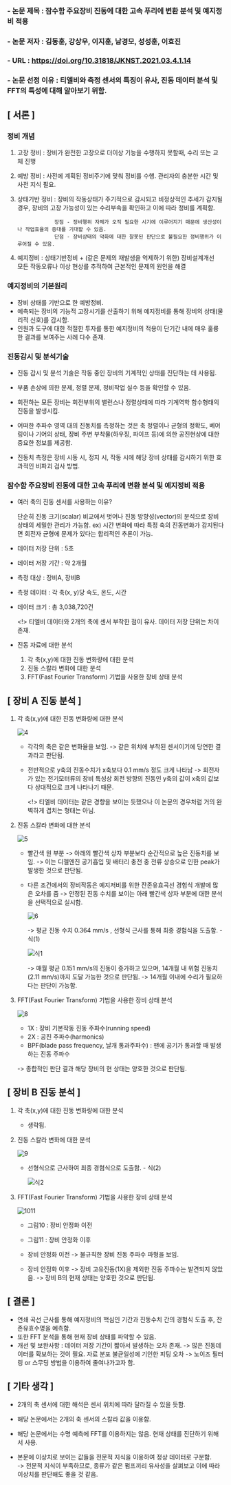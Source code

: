 ### - 논문 제목 : 잠수함 주요장비 진동에 대한 고속 푸리에 변환 분석 및 예지정비 적용  
### - 논문 저자 : 김동훈, 강상우, 이지훈, 남경모, 성성훈, 이효진
### - URL :  https://doi.org/10.31818/JKNST.2021.03.4.1.14

### - 논문 선정 이유 : 티엘비와 측정 센서의 특징이 유사, 진동 데이터 분석 및 FFT의 특성에 대해 알아보기 위함.

## [ 서론 ]

### 정비 개념

  1) 고장 정비 : 장비가 완전한 고장으로 더이상 기능을 수행하지 못할때, 수리 또는 교체 진행
  2) 예방 정비 : 사전에 계획된 정비주기에 맞춰 정비를 수행. 관리자의 충분한 시간 및 사전 지식 필요.    
  3) 상태기반 정비 : 장비의 작동상태가 주기적으로 감시되고 비정상적인 추세가 감지될 경우, 장비의 고장 가능성이 있는 수리부속을 확인하고 이에 따라 정비를 계획함.  
  
                     장점 - 정비행위 자체가 오직 필요한 시기에 이루어지기 때문에 생산성이나 작업효율의 증대를 기대할 수 있음.
                     단점 - 장비상태의 악화에 대한 잘못된 판단으로 불필요한 정비행위가 이루어질 수 있음.
                     
  4) 예지정비 : 상태기반정비 + (같은 문제의 재발생을 억제하기 위한) 장비설계개선                    
                모든 작동오류나 이상 현상를 추적하여 근본적인 문제의 원인을 해결


### 예지정비의 기본원리

- 장비 상태를 기반으로 한 예방정비.
- 예측되는 장비의 기능적 고장시기를 산출하기 위해 예지정비를 통해 장비의 상태(물리적 신호)를 감시함.
- 인원과 도구에 대한 적절한 투자를 통한 예지정비의 적용이 단기간 내에 매우 훌륭한 결과를 보여주는 사례 다수 존재.


### 진동감시 및 분석기술

- 진동 감시 및 분석 기술은 작동 중인 장비의 기계적인 상태를 진단하는 데 사용됨.
- 부품 손상에 의한 문제, 정렬 문제, 정비작업 실수 등을 확인할 수 있음.

- 회전하는 모든 장비는 회전부위의 밸런스나 정렬상태에 따라 기계역학 함수형태의 진동을 발생시킴.
- 어떠한 주파수 영역 대의 진동치를 측정하는 것은 
  축 정렬이나 균형의 정확도, 베어링이나 기어의 상태, 장비 주변 부착물(하우징, 파이프 등)에 의한 공진현상에 대한 중요한 정보를 제공함.
- 진동치 측정은 장비 시동 시, 정지 시, 작동 시에 해당 장비 상태를 감시하기 위한 효과적인 비파괴 검사 방법.


### 잠수함 주요장비 진동에 대한 고속 푸리에 변환 분석 및 예지정비 적용

- 여러 축의 진동 센서를 사용하는 이유?
   
   단순히 진동 크기(scalar) 비교에서 벗어나 진동 방향성(vector)의 분석으로 장비 상태의 세밀한 관리가 가능함.
   ex) 시간 변화에 따라 특정 축의 진동변화가 감지된다면 회전자 균형에 문제가 있다는 합리적인 추론이 가능.
                     
                     
- 데이터 저장 단위 : 5초
- 데이터 저장 기간 : 약 2개월
- 측정 대상 : 장비A, 장비B
- 측정 데이터 : 각 축(x, y)당 속도, 온도, 시간
- 데이터 크기 : 총 3,038,720건

  <!> 티엘비 데이터와 2개의 축에 센서 부착한 점이 유사. 데이터 저장 단위는 차이 존재.

- 진동 자료에 대한 분석
  1) 각 축(x,y)에 대한 진동 변화량에 대한 분석
  2) 진동 스칼라 변화에 대한 분석
  3) FFT(Fast Fourier Transform) 기법을 사용한 장비 상태 분석
  
  
## [ 장비 A 진동 분석 ]
 
  1) 각 축(x,y)에 대한 진동 변화량에 대한 분석
  
     ![4](https://user-images.githubusercontent.com/63287424/128481238-5fb71006-e34d-446f-97e1-b3050166815c.PNG)
     - 각각의 축은 같은 변화율을 보임. 
       -> 같은 위치에 부착된 센서이기에 당연한 결과라고 판단됨.
     - 전반적으로 y축의 진동수치가 x축보다 0.1 mm/s 정도 크게 나타남 
       -> 회전자가 있는 전기모터류의 장비 특성상 회전 방향의 진동인 y축의 값이 x축의 값보다 상대적으로 크게 나타나기 때문.
       
       <!> 티엘비 데이터는 같은 경향을 보이는 듯했으나 이 논문의 경우처럼 거의 완벽하게 겹치는 형태는 아님.
       
 
  2) 진동 스칼라 변화에 대한 분석
  
      ![5](https://user-images.githubusercontent.com/63287424/128481257-deb83673-561a-47ca-a77e-f3a4785c897f.PNG)
     - 빨간색 원 부분 -> 아래의 빨간색 상자 부분보다 순간적으로 높은 진동치를 보임.
                      -> 이는 디젤엔진 공기흡입 및 배터리 충전 중 전류 상승으로 인한 peak가 발생한 것으로 판단됨.
     
     - 다른 조건에서의 장비작동은 예지저비를 위한 잔존유효곡선 경험식 개발에 많은 오차를 줌
       -> 안정된 진동 수치를 보이는 아래 빨간색 상자 부분에 대한 분석을 선택적으로 실시함.
       
         ![6](https://user-images.githubusercontent.com/63287424/128481262-5660cb10-9228-4195-ac18-5337ae76666e.PNG)
         
       -> 평균 진동 수치 0.364 mm/s , 선형식 근사를 통해 최종 경험식을 도출함. - 식(1)
                                                                                
          ![식1](https://user-images.githubusercontent.com/63287424/128481270-0c616e4c-4fcb-465b-96c8-04755154f40e.PNG)
          
       -> 매월 평균 0.151 mm/s의 진동이 증가하고 있으며, 14개월 내 위험 진동치(2.11 mm/s)까지 도달 가능한 것으로 판단됨.
       -> 14개월 이내에 수리가 필요하다는 판단이 가능함.
  
  
  3) FFT(Fast Fourier Transform) 기법을 사용한 장비 상태 분석

     ![8](https://user-images.githubusercontent.com/63287424/128481281-191fe891-8ad0-496b-a8d1-254c0303a184.PNG)
     - 1X : 장비 기본작동 진동 주파수(running speed)
     - 2X : 공진 주파수(harmonics)
     - BPF(blade pass frequency, 날개 통과주파수) : 팬에 공기가 통과할 때 발생하는 진동 주파수
     
     -> 종합적인 판단 결과 해당 장비의 현 상태는 양호한 것으로 판단됨.
          
     

## [ 장비 B 진동 분석 ]

  1) 각 축(x,y)에 대한 진동 변화량에 대한 분석
  
     - 생략됨.
  
  2) 진동 스칼라 변화에 대한 분석
  
      ![9](https://user-images.githubusercontent.com/63287424/128481286-18c34c0b-1a59-48a8-9a61-9047802a7dd9.PNG)
   
     - 선형식으로 근사하여 최종 경험식으로 도출함. - 식(2)
  
          ![식2](https://user-images.githubusercontent.com/63287424/128481291-aa54f403-1346-4839-8614-7f5027ef7747.PNG)
  
  3) FFT(Fast Fourier Transform) 기법을 사용한 장비 상태 분석
  
      ![1011](https://user-images.githubusercontent.com/63287424/128481301-679e71c7-7d85-4ef9-b52b-238e02fc8ac3.PNG)
     - 그림10 : 장비 안정화 이전
     - 그림11 : 장비 안정화 이후
  
     - 장비 안정화 이전 -> 불규칙한 장비 진동 주파수 파형을 보임.
     - 장비 안정화 이후 -> 장비 고유진동(1X)을 제외한 진동 주파수는 발견되지 않았음.
                       -> 장비 B의 현재 상태는 양호한 것으로 판단됨.
                     
 ## [ 결론 ]
 
 - 연쇄 곡선 근사를 통해 예지정비의 핵심인 기간과 진동수치 간의 경험식 도출 후, 잔존유효수명을 예측함.
 - 또한 FFT 분석을 통해 현재 장비 상태를 파악할 수 있음.
 - 개선 및 보완사항 : 데이터 저장 기간이 짧아서 발생하는 오차 존재. -> 많은 진동데이터를 확보하는 것이 필요.
                     자료 분포 불균일성에 기인한 피팅 오차 -> 노이즈 필터링 or 스무딩 방법을 이용하여 줄여나가고자 함.
                     
                     
 ## [ 기타 생각 ]
 
 - 2개의 축 센서에 대한 해석은 센서 위치에 따라 달라질 수 있을 듯함.
 - 해당 논문에서는 2개의 축 센서의 스칼라 값을 이용함.
 
 - 해당 논문에서는 수명 예측에 FFT를 이용하지는 않음. 현재 상태를 진단하기 위해서 사용.
 
 - 본문에 이상치로 보이는 값들을 전문적 지식을 이용하여 정상 데이터로 구분함.  
    -> 전문적 지식이 부족하므로, 종류가 같은 펌프끼리 유사성을 살펴보고 이에 따라 이상치를 판단해도 좋을 것 같음.
    
